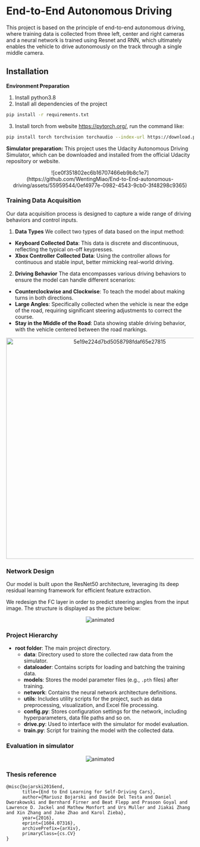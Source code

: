 # End-to-End Autonomous Driving

This project is based on the principle of end-to-end autonomous driving, where training data is collected from three left, center and right cameras and a neural network is trained using Resnet and RNN, which ultimately enables the vehicle to drive autonomously on the track through a single middle camera.

## Installation

**Environment Preparation**

1. Install python3.8 
2. Install all dependencies of the project
```bash 
pip install -r requirements.txt
```
3. Install torch from website https://pytorch.org/, run the command like:
```bash 
pip install torch torchvision torchaudio --index-url https://download.pytorch.org/whl/cu118
```


**Simulator preparation:**
This project uses the Udacity Autonomous Driving Simulator, which can be downloaded and installed from the official Udacity repository or website.
<p align="center">
![ce0f351802ec6b16707466eb9b8c1e7](https://github.com/WentingMiao/End-to-End-autonomous-driving/assets/55959544/0ef4977e-0982-4543-9cb0-3f48298c9365)
</p>


### Training Data Acquisition

Our data acquisition process is designed to capture a wide range of driving behaviors and control inputs.

1. **Data Types**
We collect two types of data based on the input method:
- **Keyboard Collected Data**: This data is discrete and discontinuous, reflecting the typical on-off keypresses.
- **Xbox Controller Collected Data**: Using the controller allows for continuous and stable input, better mimicking real-world driving.

2. **Driving Behavior**
The data encompasses various driving behaviors to ensure the model can handle different scenarios:
- **Counterclockwise and Clockwise**: To teach the model about making turns in both directions.
- **Large Angles**: Specifically collected when the vehicle is near the edge of the road, requiring significant steering adjustments to correct the course.
- **Stay in the Middle of the Road**: Data showing stable driving behavior, with the vehicle centered between the road markings.
<p align="center">
<img  width="594" alt="5e19e224d7bd5058798fdaf65e27815" src="https://github.com/Makabaka110/E2EAD/assets/55959544/d42c74a5-8dd4-4bf7-8294-3e69c184ed05">
</p>


### Network Design

Our model is built upon the ResNet50 architecture, leveraging its deep residual learning framework for efficient feature extraction. 

We redesign the FC layer in order to predict steering angles from the input image. The structure is displayed as the picture below:

<p align="center">
  <img src="https://github.com/Makabaka110/E2EAD/assets/55959544/02dab8cb-153d-49b3-8dc1-072f2af412d1" alt="animated" />



### Project Hierarchy
- **root folder**: The main project directory.
  - **data**: Directory used to store the collected raw data from the simulator.
  - **dataloader**: Contains scripts for loading and batching the training data.
  - **models**: Stores the model parameter files (e.g., `.pth` files) after training.
  - **network**: Contains the neural network architecture definitions.
  - **utils**: Includes utility scripts for the project, such as data preprocessing, visualization, and Excel file processing.
  - **config.py**: Stores configuration settings for the network, including hyperparameters, data file paths and so on.
  - **drive.py**: Used to interface with the simulator for model evaluation.
  - **train.py**: Script for training the model with the collected data.



### Evaluation in simulator

<p align="center">
  <img src="https://github.com/Makabaka110/E2EAD/blob/main/assets/performance.GIF" alt="animated" />
</p>

### Thesis reference
```
@misc{bojarski2016end,
      title={End to End Learning for Self-Driving Cars}, 
      author={Mariusz Bojarski and Davide Del Testa and Daniel Dworakowski and Bernhard Firner and Beat Flepp and Prasoon Goyal and Lawrence D. Jackel and Mathew Monfort and Urs Muller and Jiakai Zhang and Xin Zhang and Jake Zhao and Karol Zieba},
      year={2016},
      eprint={1604.07316},
      archivePrefix={arXiv},
      primaryClass={cs.CV}
}

```
